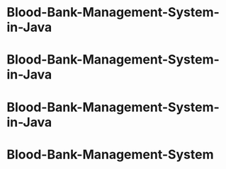 # Blood-Bank-Management-System-in-Java
# Blood-Bank-Management-System-in-Java
# Blood-Bank-Management-System-in-Java
# Blood-Bank-Management-System
